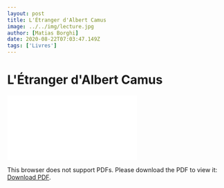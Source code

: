 ```yaml
---
layout: post
title: L'Étranger d'Albert Camus
image: ../../img/lecture.jpg
author: [Matias Borghi]
date: 2020-08-22T07:03:47.149Z
tags: ['Livres']
---
```


# L'Étranger d'Albert Camus

<object data="./etranger.pdf" type="application/pdf" width="700px" height="700px">
    <embed src="./etranger.pdf">
        <p>This browser does not support PDFs. Please download the PDF to view it: <a href="./etranger.pdf">Download PDF</a>.</p>
    </embed>
</object>

